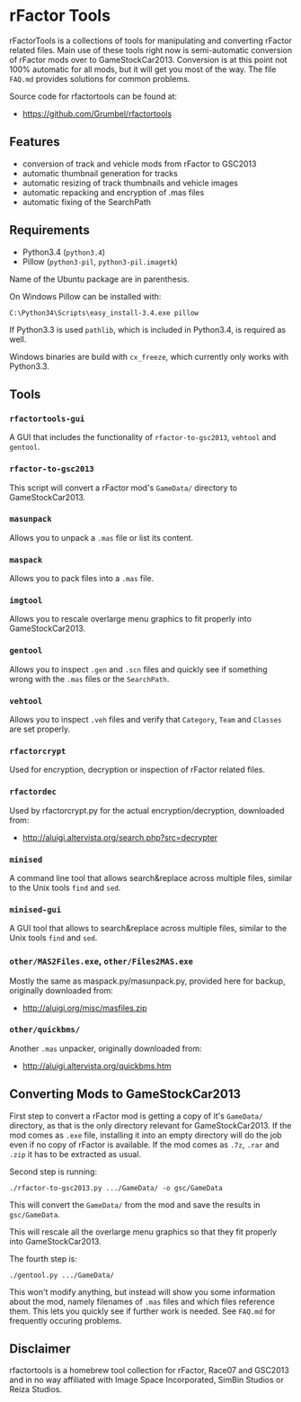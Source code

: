 # rFactor Tools

rFactorTools is a collections of tools for manipulating and converting
rFactor related files. Main use of these tools right now is
semi-automatic conversion of rFactor mods over to GameStockCar2013.
Conversion is at this point not 100% automatic for all mods, but it
will get you most of the way. The file `FAQ.md` provides solutions for
common problems.

Source code for rfactortools can be found at:

* https://github.com/Grumbel/rfactortools

## Features

* conversion of track and vehicle mods from rFactor to GSC2013
* automatic thumbnail generation for tracks
* automatic resizing of track thumbnails and vehicle images
* automatic repacking and encryption of .mas files
* automatic fixing of the SearchPath

## Requirements

* Python3.4 (`python3.4`)
* Pillow (`python3-pil`, `python3-pil.imagetk`)

Name of the Ubuntu package are in parenthesis.

On Windows Pillow can be installed with:

    C:\Python34\Scripts\easy_install-3.4.exe pillow

If Python3.3 is used `pathlib`, which is included in Python3.4, is required as well.

Windows binaries are build with `cx_freeze`, which currently only works with Python3.3.

## Tools

### `rfactortools-gui`

A GUI that includes the functionality of `rfactor-to-gsc2013`, `vehtool` and `gentool`.

### `rfactor-to-gsc2013`

This script will convert a rFactor mod's `GameData/` directory to GameStockCar2013.

### `masunpack`

Allows you to unpack a `.mas` file or list its content.

### `maspack`

Allows you to pack files into a `.mas` file.

### `imgtool`

Allows you to rescale overlarge menu graphics to fit properly into GameStockCar2013.

### `gentool`

Allows you to inspect `.gen` and `.scn` files and quickly see if
something wrong with the `.mas` files or the `SearchPath`.

### `vehtool`

Allows you to inspect `.veh` files and verify that `Category`, `Team`
and `Classes` are set properly.

### `rfactorcrypt`

Used for encryption, decryption or inspection of rFactor related files.

### `rfactordec`

Used by rfactorcrypt.py for the actual encryption/decryption, downloaded from:

* http://aluigi.altervista.org/search.php?src=decrypter

### `minised`

A command line tool that allows search&replace across multiple files,
similar to the Unix tools `find` and `sed`.

### `minised-gui`

A GUI tool that allows to search&replace across multiple files,
similar to the Unix tools `find` and `sed`.

### `other/MAS2Files.exe`, `other/Files2MAS.exe`

Mostly the same as maspack.py/masunpack.py, provided here for backup, originally downloaded from:

* http://aluigi.org/misc/masfiles.zip

### `other/quickbms/`

Another `.mas` unpacker, originally downloaded from:

* http://aluigi.altervista.org/quickbms.htm

## Converting Mods to GameStockCar2013

First step to convert a rFactor mod is getting a copy of it's
`GameData/` directory, as that is the only directory relevant for
GameStockCar2013. If the mod comes as `.exe` file, installing it into
an empty directory will do the job even if no copy of rFactor is
available. If the mod comes as `.7z`, `.rar` and `.zip` it has to be
extracted as usual.

Second step is running:

    ./rfactor-to-gsc2013.py .../GameData/ -o gsc/GameData

This will convert the `GameData/` from the mod and save the results in
`gsc/GameData`.

This will rescale all the overlarge menu graphics so that they fit
properly into GameStockCar2013.

The fourth step is:

    ./gentool.py .../GameData/

This won't modify anything, but instead will show you some information
about the mod, namely filenames of `.mas` files and which files
reference them. This lets you quickly see if further work is needed.
See `FAQ.md` for frequently occuring problems.

## Disclaimer

rfactortools is a homebrew tool collection for rFactor, Race07 and
GSC2013 and in no way affiliated with Image Space Incorporated, SimBin
Studios or Reiza Studios.

